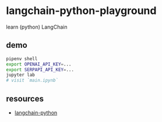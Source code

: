 # langchain-python-playground

learn (python) LangChain

## demo

```sh
pipenv shell
export OPENAI_API_KEY=...
export SERPAPI_API_KEY=...
jupyter lab
# visit `main.ipynb`
```

## resources

- [langchain-python](https://python.langchain.com/)